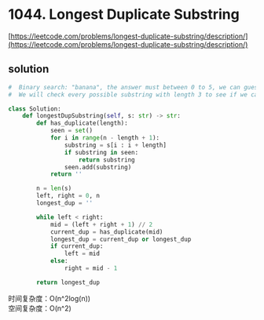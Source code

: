 # 1044. Longest Duplicate Substring
[https://leetcode.com/problems/longest-duplicate-substring/description/](https://leetcode.com/problems/longest-duplicate-substring/description/)


## solution

```python
#  Binary search: "banana", the answer must between 0 to 5, we can guess 3 at the first time.
#  We will check every possible substring with length 3 to see if we can find any duplicate.

class Solution:
    def longestDupSubstring(self, s: str) -> str:
        def has_duplicate(length):
            seen = set()
            for i in range(n - length + 1):
                substring = s[i : i + length]
                if substring in seen:
                    return substring
                seen.add(substring)
            return ''

        n = len(s)
        left, right = 0, n
        longest_dup = ''

        while left < right:
            mid = (left + right + 1) // 2
            current_dup = has_duplicate(mid)
            longest_dup = current_dup or longest_dup
            if current_dup:
                left = mid
            else:
                right = mid - 1

        return longest_dup
```
时间复杂度：O(n^2log(n)) <br>
空间复杂度：O(n^2)
